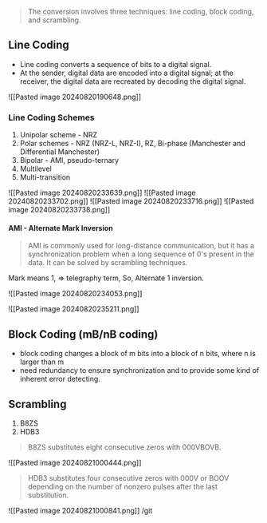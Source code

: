 > The conversion involves three techniques: line coding, block coding, and scrambling.
## Line Coding

* Line coding converts a sequence of bits to a digital signal. 
* At the sender, digital data are encoded into a digital signal; at the receiver, the digital data are recreated by decoding the digital signal.

![[Pasted image 20240820190648.png]]

### Line Coding Schemes

1. Unipolar scheme - NRZ
2. Polar schemes - NRZ (NRZ-L, NRZ-I), RZ, Bi-phase (Manchester and Differential Manchester)
3. Bipolar - AMI, pseudo-ternary
4. Multilevel
5. Multi-transition

![[Pasted image 20240820233639.png]]
![[Pasted image 20240820233702.png]]
![[Pasted image 20240820233716.png]]
![[Pasted image 20240820233738.png]]

#### AMI - Alternate Mark Inversion

> AMI is commonly used for long-distance communication, but it has a synchronization problem when a long sequence of 0's present in the data. It can be solved by scrambling techniques.

Mark means 1, => telegraphy term, So, Alternate 1 inversion.

![[Pasted image 20240820234053.png]]

![[Pasted image 20240820235211.png]]

## Block Coding (mB/nB coding)

* block coding changes a block of m bits into a block of n bits, where n is larger than m
* need redundancy to ensure synchronization and to provide some kind of inherent error detecting.

## Scrambling

1. B8ZS 
2. HDB3

> B8ZS substitutes eight consecutive zeros with 000VBOVB.

![[Pasted image 20240821000444.png]]

>HDB3 substitutes four consecutive zeros with 000V or BOOV depending on the number of nonzero pulses after the last substitution.

![[Pasted image 20240821000841.png]]
/git